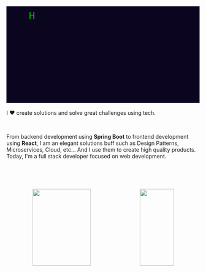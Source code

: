 <img  src="https://github.com/JAlexSouza/JAlexSouza/blob/main/output.gif" alt="Greatings!">

<p align="left">I ❤️ create solutions and solve great challenges using tech.</p>
<br> 
<p>From backend development using <strong>Spring Boot</strong> to frontend development using <strong>React</strong>, I am an elegant solutions buff such as Design Patterns, Microservices, Cloud, etc...   And I use them to create high quality products. Today, I'm a full stack developer focused on web development.</p>&nbsp;

##

<br>

<div  align="center" style="margin-bottom:100px">
  <img height=200 width=55%  align="center" src="https://github-readme-stats.vercel.app/api?username=JAlexSouza&theme=dark" />
  <img height=200 width=42%  align="center" src="https://github-readme-stats.vercel.app/api/top-langs?username=JAlexSouza&layout=donut&theme=dark" />
</div>

<br>

##
